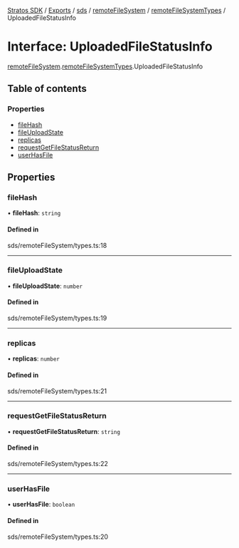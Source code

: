 [Stratos SDK](../README.md) / [Exports](../modules.md) / [sds](../modules/sds.md) / [remoteFileSystem](../modules/sds.remoteFileSystem.md) / [remoteFileSystemTypes](../modules/sds.remoteFileSystem.remoteFileSystemTypes.md) / UploadedFileStatusInfo

# Interface: UploadedFileStatusInfo

[remoteFileSystem](../modules/sds.remoteFileSystem.md).[remoteFileSystemTypes](../modules/sds.remoteFileSystem.remoteFileSystemTypes.md).UploadedFileStatusInfo

## Table of contents

### Properties

- [fileHash](sds.remoteFileSystem.remoteFileSystemTypes.UploadedFileStatusInfo.md#filehash)
- [fileUploadState](sds.remoteFileSystem.remoteFileSystemTypes.UploadedFileStatusInfo.md#fileuploadstate)
- [replicas](sds.remoteFileSystem.remoteFileSystemTypes.UploadedFileStatusInfo.md#replicas)
- [requestGetFileStatusReturn](sds.remoteFileSystem.remoteFileSystemTypes.UploadedFileStatusInfo.md#requestgetfilestatusreturn)
- [userHasFile](sds.remoteFileSystem.remoteFileSystemTypes.UploadedFileStatusInfo.md#userhasfile)

## Properties

### fileHash

• **fileHash**: `string`

#### Defined in

sds/remoteFileSystem/types.ts:18

___

### fileUploadState

• **fileUploadState**: `number`

#### Defined in

sds/remoteFileSystem/types.ts:19

___

### replicas

• **replicas**: `number`

#### Defined in

sds/remoteFileSystem/types.ts:21

___

### requestGetFileStatusReturn

• **requestGetFileStatusReturn**: `string`

#### Defined in

sds/remoteFileSystem/types.ts:22

___

### userHasFile

• **userHasFile**: `boolean`

#### Defined in

sds/remoteFileSystem/types.ts:20
